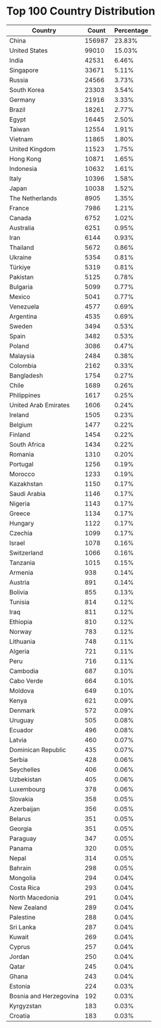 # Top 100 Country Distribution
| Country | Count | Percentage |
|----|----|----|
| China | 156987 | 23.83% |
| United States | 99010 | 15.03% |
| India | 42531 | 6.46% |
| Singapore | 33671 | 5.11% |
| Russia | 24566 | 3.73% |
| South Korea | 23303 | 3.54% |
| Germany | 21916 | 3.33% |
| Brazil | 18261 | 2.77% |
| Egypt | 16445 | 2.50% |
| Taiwan | 12554 | 1.91% |
| Vietnam | 11865 | 1.80% |
| United Kingdom | 11523 | 1.75% |
| Hong Kong | 10871 | 1.65% |
| Indonesia | 10632 | 1.61% |
| Italy | 10396 | 1.58% |
| Japan | 10038 | 1.52% |
| The Netherlands | 8905 | 1.35% |
| France | 7986 | 1.21% |
| Canada | 6752 | 1.02% |
| Australia | 6251 | 0.95% |
| Iran | 6144 | 0.93% |
| Thailand | 5672 | 0.86% |
| Ukraine | 5354 | 0.81% |
| Türkiye | 5319 | 0.81% |
| Pakistan | 5125 | 0.78% |
| Bulgaria | 5099 | 0.77% |
| Mexico | 5041 | 0.77% |
| Venezuela | 4577 | 0.69% |
| Argentina | 4535 | 0.69% |
| Sweden | 3494 | 0.53% |
| Spain | 3482 | 0.53% |
| Poland | 3086 | 0.47% |
| Malaysia | 2484 | 0.38% |
| Colombia | 2162 | 0.33% |
| Bangladesh | 1754 | 0.27% |
| Chile | 1689 | 0.26% |
| Philippines | 1617 | 0.25% |
| United Arab Emirates | 1606 | 0.24% |
| Ireland | 1505 | 0.23% |
| Belgium | 1477 | 0.22% |
| Finland | 1454 | 0.22% |
| South Africa | 1434 | 0.22% |
| Romania | 1310 | 0.20% |
| Portugal | 1256 | 0.19% |
| Morocco | 1233 | 0.19% |
| Kazakhstan | 1150 | 0.17% |
| Saudi Arabia | 1146 | 0.17% |
| Nigeria | 1143 | 0.17% |
| Greece | 1134 | 0.17% |
| Hungary | 1122 | 0.17% |
| Czechia | 1099 | 0.17% |
| Israel | 1078 | 0.16% |
| Switzerland | 1066 | 0.16% |
| Tanzania | 1015 | 0.15% |
| Armenia | 938 | 0.14% |
| Austria | 891 | 0.14% |
| Bolivia | 855 | 0.13% |
| Tunisia | 814 | 0.12% |
| Iraq | 811 | 0.12% |
| Ethiopia | 810 | 0.12% |
| Norway | 783 | 0.12% |
| Lithuania | 748 | 0.11% |
| Algeria | 721 | 0.11% |
| Peru | 716 | 0.11% |
| Cambodia | 687 | 0.10% |
| Cabo Verde | 664 | 0.10% |
| Moldova | 649 | 0.10% |
| Kenya | 621 | 0.09% |
| Denmark | 572 | 0.09% |
| Uruguay | 505 | 0.08% |
| Ecuador | 496 | 0.08% |
| Latvia | 460 | 0.07% |
| Dominican Republic | 435 | 0.07% |
| Serbia | 428 | 0.06% |
| Seychelles | 406 | 0.06% |
| Uzbekistan | 405 | 0.06% |
| Luxembourg | 378 | 0.06% |
| Slovakia | 358 | 0.05% |
| Azerbaijan | 356 | 0.05% |
| Belarus | 351 | 0.05% |
| Georgia | 351 | 0.05% |
| Paraguay | 347 | 0.05% |
| Panama | 320 | 0.05% |
| Nepal | 314 | 0.05% |
| Bahrain | 298 | 0.05% |
| Mongolia | 294 | 0.04% |
| Costa Rica | 293 | 0.04% |
| North Macedonia | 291 | 0.04% |
| New Zealand | 289 | 0.04% |
| Palestine | 288 | 0.04% |
| Sri Lanka | 287 | 0.04% |
| Kuwait | 269 | 0.04% |
| Cyprus | 257 | 0.04% |
| Jordan | 250 | 0.04% |
| Qatar | 245 | 0.04% |
| Ghana | 243 | 0.04% |
| Estonia | 224 | 0.03% |
| Bosnia and Herzegovina | 192 | 0.03% |
| Kyrgyzstan | 183 | 0.03% |
| Croatia | 183 | 0.03% |
